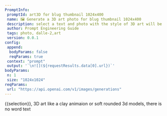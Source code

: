 ```yaml
---
PromptInfo:
 promptId: art3D for blug thumbnail 1024x400
 name: 🖼️ Generate a 3D art photo for blug thumbnail 1024x400
 description: select a text and photo with the style of 3D art will be generated using Dalle-2 for blog post
 author: Prompt Engineering Guide
 tags: photo, dalle-2,art
 version: 0.0.1
config:
 append:
  bodyParams: false
  reqParams: true
 context: "prompt"
 output: '`\n![](${requestResults.data[0].url})`'
bodyParams:
 n: 1
 size: "1024x1024"
reqParams:
 url: "https://api.openai.com/v1/images/generations"
---
```

{{selection}}, 3D art like a clay animaion or soft rounded 3d models, there is no word text